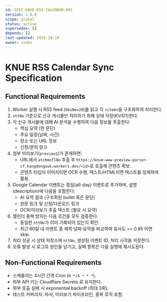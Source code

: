 ```yaml
---
id: SPEC-KNUE-RSS-CALENDAR-001
version: 1.0.0
scope: global
status: active
supersedes: []
depends: []
last-updated: 2025-10-19
owner: codex
---
```


# KNUE RSS Calendar Sync Specification

## Functional Requirements
1. Worker 실행 시 RSS feed (`bbsNo=28`)를 읽고 각 `<item>`을 구조화하여 처리한다.
2. `nttNo` 기준으로 신규 게시물만 처리하기 위해 상태 저장(KV/D1)한다.
3. 각 신규 게시물에 대해 AI 분석을 수행하여 다음 정보를 추출한다:
   - 핵심 요약 (한 문단)
   - 주요 일정(날짜, 시간)
   - 장소 또는 URL 정보
   - 신청/문의 링크
4. 첨부 미리보기(`preview1`)가 존재하면:
   - URL에서 `atchmnflNo` 추출 후 `https://knue-www-preview-parser-cf.kangdongouk.workers.dev/<id>`로 호출해 콘텐츠 확보.
   - 콘텐츠 타입이 이미지이면 OCR 수행, 텍스트/HTML이면 텍스트를 정제하여 활용.
5. Google Calendar 이벤트는 종일(all-day) 이벤트로 추가하며, 설명(description)에 다음을 포함한다:
   - AI 요약 결과 (구조화된 bullet 혹은 문단)
   - 원문 링크 및 신청/다운로드 링크
   - OCR/미리보기 추출 텍스트 (필요 시 요약)
6. 캘린더 중복 방지는 다음 조건을 모두 검증한다:
   - 동일한 `nttNo`가 이미 기록되어 있는지 확인.
   - 최근 60일 내 이벤트 중 제목·날짜·요약을 비교하여 유사도 >= 0.85 이면 skip.
7. 처리 성공 시 상태 저장소에 `nttNo`, 생성된 이벤트 ID, 처리 시각을 저장한다.
8. 오류 발생 시 로그로 원인을 남기고, 실패 항목은 다음 실행에 재시도된다.

## Non-Functional Requirements
- 스케줄러는 4시간 간격 Cron (`0 */4 * * *`).
- 외부 API 키는 Cloudflare Secrets 로 유지한다.
- 외부 호출 실패 시 exponential backoff (최대 3회).
- 테스트 커버리지: 파서, 미리보기 파이프라인, 중복 로직 포함.
